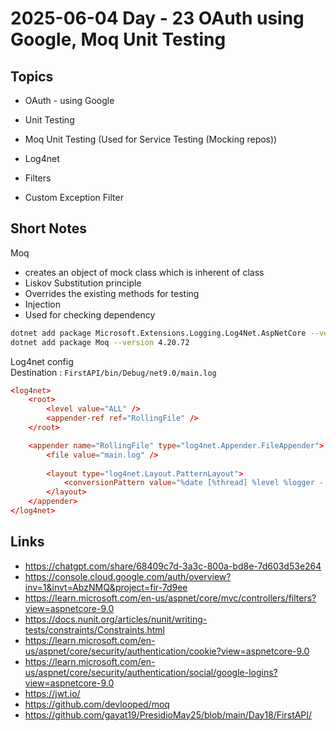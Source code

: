 # 2025-06-04    Day - 23 OAuth using Google, Moq Unit Testing

## Topics

- OAuth - using Google

- Unit Testing

- Moq Unit Testing (Used for Service Testing (Mocking repos))

- Log4net

- Filters

- Custom Exception Filter



## Short Notes

Moq 
- creates an object of mock class which is inherent of class
- Liskov Substitution principle
- Overrides the existing methods for testing
- Injection
- Used for checking dependency


``` sh
dotnet add package Microsoft.Extensions.Logging.Log4Net.AspNetCore --version 8.0.0
dotnet add package Moq --version 4.20.72
```

Log4net config  
Destination : `FirstAPI/bin/Debug/net9.0/main.log`
``` conf
<log4net>
	<root>
		<level value="ALL" />
		<appender-ref ref="RollingFile" />
	</root>

	<appender name="RollingFile" type="log4net.Appender.FileAppender">
		<file value="main.log" />
	
		<layout type="log4net.Layout.PatternLayout">
			<conversionPattern value="%date [%thread] %level %logger - %message%newline" />
		</layout>
	</appender>
</log4net>

```
## Links
- https://chatgpt.com/share/68409c7d-3a3c-800a-bd8e-7d603d53e264
- https://console.cloud.google.com/auth/overview?inv=1&invt=AbzNMQ&project=fir-7d9ee
- https://learn.microsoft.com/en-us/aspnet/core/mvc/controllers/filters?view=aspnetcore-9.0
- https://docs.nunit.org/articles/nunit/writing-tests/constraints/Constraints.html
- https://learn.microsoft.com/en-us/aspnet/core/security/authentication/cookie?view=aspnetcore-9.0
- https://learn.microsoft.com/en-us/aspnet/core/security/authentication/social/google-logins?view=aspnetcore-9.0
- https://jwt.io/
- https://github.com/devlooped/moq
- https://github.com/gayat19/PresidioMay25/blob/main/Day18/FirstAPI/